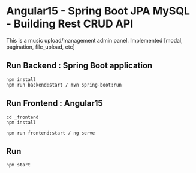 # Angular15 - Spring Boot JPA MySQL - Building Rest CRUD API
This is a music upload/management admin panel.
Implemented     [modal, pagination, file_upload, etc]


## Run Backend : Spring Boot application
```
npm install
npm run backend:start / mvn spring-boot:run
```


## Run Frontend : Angular15
```
cd _frontend
npm install

npm run frontend:start / ng serve
```


## Run
```
npm start
```


